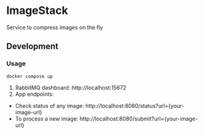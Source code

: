 # ImageStack

Service to compress images on the fly

## Development

### Usage

`docker compose up`

1. RabbitMQ dashboard: http://localhost:15672
2. App endpoints:

- Check status of any image: http://localhost:8080/status?url={your-image-url}
- To process a new image: http://localhost:8080/submit?url={your-image-url}
